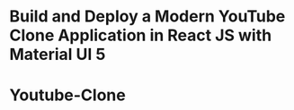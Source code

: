 # Build and Deploy a Modern YouTube Clone Application in React JS with Material UI 5
# Youtube-Clone
